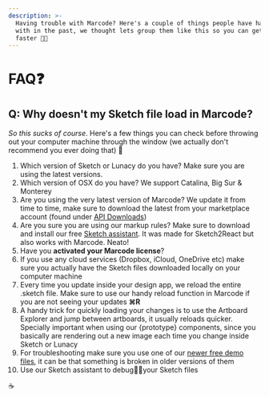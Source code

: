 ```yaml
---
description: >-
  Having trouble with Marcode? Here's a couple of things people have had issues
  with in the past, we thought lets group them like this so you can get help
  faster 🤖💪
---
```


# FAQ❓

## Q: Why doesn't my Sketch file load in Marcode?

_So this sucks of course_. Here's a few things you can check before throwing out your computer machine through the window (we actually don't recommend you ever doing that) 🤣

1. Which version of Sketch or Lunacy do you have? Make sure you are using the latest versions.
2. Which version of OSX do you have? We support Catalina, Big Sur & Monterey
3. Are you using the very latest version of Marcode? We update it from time to time, make sure to download the latest from your marketplace account (found under [API Downloads](https://marketplace.sketch2react.io/my-account/api-downloads/))
4. Are you sure you are using our markup rules? Make sure to download and install our free [Sketch assistant](https://www.sketch.com/extensions/assistants/@sketch2react/sketch2react-assistant/). It was made for Sketch2React but also works with Marcode. Neato!
5. Have you **activated your Marcode license**?
6. If you use any cloud services (Dropbox, iCloud, OneDrive etc) make sure you actually have the Sketch files downloaded locally on your computer machine
7. Every time you update inside your design app, we reload the entire .sketch file. Make sure to use our handy reload function in Marcode if you are not seeing your updates **⌘R**
8. A handy trick for quickly loading your changes is to use the Artboard Explorer and jump between artboards, it usually reloads quicker. Specially important when using our {prototype} components, since you basically are rendering out a new image each time you change inside Sketch or Lunacy
9. For troubleshooting make sure you use one of our [newer free demo files](https://marketplace.sketch2react.io/product/portfolio-website-template/), it can be that something is broken in older versions of them
10. Use our Sketch assistant to debug🦶🐛your Sketch files

☕

